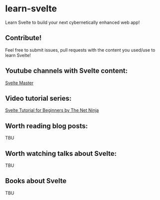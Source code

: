 # learn-svelte
Learn Svelte to build your next cybernetically enhanced web app!

## Contribute!
Feel free to submit issues, pull requests with the content you used/use to learn Svelte!

## Youtube channels with Svelte content:
[Svelte Master](https://www.youtube.com/channel/UCg6SQd5jnWo5Y70rZD9SQFA/featured)

## Video tutorial series:
[Svelte Tutorial for Beginners by The Net Ninja](https://www.youtube.com/playlist?list=PL4cUxeGkcC9hlbrVO_2QFVqVPhlZmz7tO)

## Worth reading blog posts:
TBU

## Worth watching talks about Svelte:
TBU

## Books about Svelte
TBU
